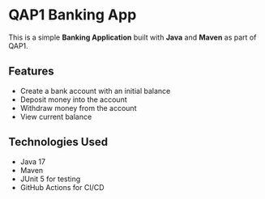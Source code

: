 # QAP1 Banking App

This is a simple **Banking Application** built with **Java** and **Maven** as part of QAP1.

## Features
- Create a bank account with an initial balance
- Deposit money into the account
- Withdraw money from the account
- View current balance

## Technologies Used
- Java 17
- Maven
- JUnit 5 for testing
- GitHub Actions for CI/CD
